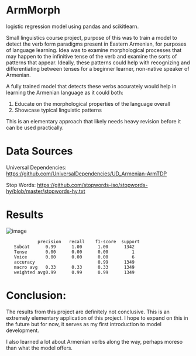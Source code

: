 # ArmMorph
logistic regression model using pandas and scikitlearn.

Small linguistics course project, purpose of this was to train a model to detect the verb form paradigms present in Eastern Armenian, for purposes of language learning. Idea was to examine morphological processes that may happen to the infinitive tense of the verb and examine the sorts of patterns that appear. Ideally, these patterns could help with recognizing and differentiating between tenses for a beginner learner, non-native speaker of Armenian.

A fully trained model that detects these verbs accurately would help in learning the Armenian language as it could both:

1) Educate on the morphological properties of the language overall
2) Showcase typical linguistic patterns
   
This is an elementary approach that likely needs heavy revision before it can be used practically.

# Data Sources
Universal Dependencies: https://github.com/UniversalDependencies/UD_Armenian-ArmTDP

Stop Words: https://github.com/stopwords-iso/stopwords-hy/blob/master/stopwords-hy.txt

# Results

![image](https://github.com/esafarian2/ArmMorph/assets/78068346/4bd58ba4-1856-4cd4-ad1e-30f43501cb53)


                precision   recall    f1-score  support
       Subcat      0.99      1.00      1.00      1342
       Tense       0.00      0.00      0.00         1
       Voice       0.00      0.00      0.00         6
       accuracy                        0.99      1349
       macro avg   0.33      0.33      0.33      1349
       weighted avg0.99      0.99      0.99      1349


# Conclusion:

The results from this project are definitely not conclusive. This is an extremely elementary application of this project. I hope to expand on this in the future but for now, it serves as my first introduction to model development. 

I also learned a lot about Armenian verbs along the way, perhaps moreso than what the model offers.
